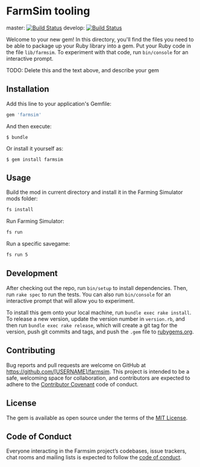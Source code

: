 # FarmSim tooling

master: [![Build Status](https://travis-ci.org/RealismusModding/farmsim.rb.svg?branch=master)](https://travis-ci.org/RealismusModding/farmsim.rb)
develop: [![Build Status](https://travis-ci.org/RealismusModding/farmsim.rb.svg?branch=develop)](https://travis-ci.org/RealismusModding/farmsim.rb)

Welcome to your new gem! In this directory, you'll find the files you need to be able to package up your Ruby library into a gem. Put your Ruby code in the file `lib/farmsim`. To experiment with that code, run `bin/console` for an interactive prompt.

TODO: Delete this and the text above, and describe your gem

## Installation

Add this line to your application's Gemfile:

```ruby
gem 'farmsim'
```

And then execute:

    $ bundle

Or install it yourself as:

    $ gem install farmsim

## Usage

Build the mod in current directory and install it in the Farming Simulator mods folder:
```sh
fs install
```

Run Farming Simulator:
```sh
fs run
```

Run a specific savegame:
```sh
fs run 5
```

## Development

After checking out the repo, run `bin/setup` to install dependencies. Then, run `rake spec` to run the tests. You can also run `bin/console` for an interactive prompt that will allow you to experiment.

To install this gem onto your local machine, run `bundle exec rake install`. To release a new version, update the version number in `version.rb`, and then run `bundle exec rake release`, which will create a git tag for the version, push git commits and tags, and push the `.gem` file to [rubygems.org](https://rubygems.org).

## Contributing

Bug reports and pull requests are welcome on GitHub at https://github.com/[USERNAME]/farmsim. This project is intended to be a safe, welcoming space for collaboration, and contributors are expected to adhere to the [Contributor Covenant](http://contributor-covenant.org) code of conduct.

## License

The gem is available as open source under the terms of the [MIT License](http://opensource.org/licenses/MIT).

## Code of Conduct

Everyone interacting in the Farmsim project’s codebases, issue trackers, chat rooms and mailing lists is expected to follow the [code of conduct](https://github.com/[USERNAME]/farmsim/blob/master/CODE_OF_CONDUCT.md).
